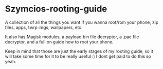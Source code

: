 # Szymcios-rooting-guide
A collection of all the things you want if you wanna root/rom your phone, zip files, apps, twrp imgs, wallpapers, etc.

It also has Magisk modules, a payload.bin file decryptor, a .pac file decryptor, and a full on guide how to root your phone.

Keep in mind that those are just the early stages of my rooting guide, so it will take some time for it to be really useful :)
I dont get paid to do this so yeah. 
